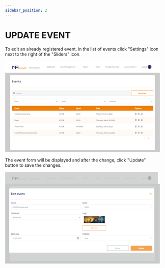 ```yaml
---
sidebar_position: 2
---
```


# UPDATE EVENT

To edit an already registered event, in the list of events click "Settings" icon next to the right of the "Sliders" icon.

![1](/img/updatevent.png)

The event form will be displayed and after the change, click "Update" button to save the changes.

![1](/img/novoeditevento.png)
